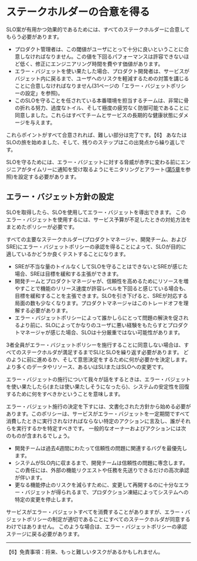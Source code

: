 # ステークホルダーの合意を得る

SLO案が有用かつ効果的であるためには、すべてのステークホルダーに合意してもらう必要があります。

* プロダクト管理者は、この閾値がユーザにとって十分に良いということに合意しなければなりません。この値を下回るパフォーマンスは許容できないほど低く、修正にエンジニアリング時間を費やす価値があります。
* エラー・バジェットを使い果たした場合、プロダクト開発者は、サービスがバジェット内に戻るまで、ユーザへのリスクを軽減するための対策を講じることに合意しなければなりません(31ページの「エラー・バジェットポリシーの設定」を参照)。
* このSLOを守ることを任されている本番環境を担当するチームは、非常に骨の折れる努力、過度なトイル、そして極度の疲労なく防御可能であることに同意しました。これらはすべてチームとサービスの長期的な健康状態にダメージを与えます。

これらポイントがすべて合意されれば、難しい部分は完了です。【6】
あなたはSLOの旅を始めました、そして、残りのステップはこの出発点から繰り返しです。

SLOを守るためには、エラー・バジェットに対する脅威が赤字に変わる前にエンジニアがタイムリーに通知を受け取るようにモニタリングとアラート([第5章](../../05_alerting-on-slos/README.md)を参照)を設定する必要があります。

## エラー・バジェット方針の設定

SLOを取得したら、SLOを使用してエラー・バジェットを導出できます。
このエラー・バジェットを使用するには、サービス予算が不足したときの対処方法をまとめたポリシーが必要です。

すべての主要なステークホルダー(プロダクトマネージャ、開発チーム、およびSRE)にエラー・バジェットポリシーの承認を得ることによって、SLOが目的に適しているかどうか良くテストすることになります。

* SREが不当な量のトイルなくしてSLOを守ることはできないとSREが感じた場合、SREは目標を緩和する主張ができます。
* 開発チームとプロダクトマネージャが、信頼性を高めるためにリソースを増やすことで機能のリリース速度が許容レベルを下回ると感じている場合も、目標を緩和することを主張できます。SLOを引き下げると、SREが対応する局面の数も少なくなります。プロダクトマネージャはこのトレードオフを理解する必要があります。
* エラー・バジェットポリシーによって誰かしらにとって問題の解決を促されるより前に、SLOによってかなりのユーザに悪い経験をもたらすとプロダクトマネージャが感じた場合、SLOは十分厳重ではない可能性があります。

3者全員がエラー・バジェットポリシーを施行することに同意しない場合は、すべてのステークホルダが満足するまでSLIとSLOを繰り返す必要があります。
どのように前に進めるか、そして意思決定をするために何が必要かを決定します。より多くのデータやリソース、あるいはSLIまたはSLOへの変更です。

エラー・バジェットの施行について我々が話をするときは、エラー・バジェットを使い果たしたら(または使い果たしそうになったら)、システムの安定性を回復するために何をすべきかということを意味します。

エラー・バジェット施行の決定を下すには、文書化された方針から始める必要があります。このポリシーは、サービスがエラー・バジェットを一定期間ですべて消費したときに実行されなければならない特定のアクションに言及し、誰がそれらを実行するかを特定すべきです。
一般的なオーナーおよびアクションには次のものが含まれるでしょう。

* 開発チームは過去4週間にわたって信頼性の問題に関連するバグを最優先します。
* システムがSLO内に収まるまで、開発チームは信頼性の問題に専念します。この責任には、外部の機能リクエストや任務を先送りできるだけの高次承認が伴います。
* 更なる機能停止のリスクを減らすために、変更して再開するのに十分なエラー・バジェットが得られるまで、プロダクション凍結によってシステムへの特定の変更を停止します。

サービスがエラー・バジェットすべてを消費することがありますが、エラー・バジェットポリシーの制定が適切であることにすべてのステークホルダが同意するわけではありません。
このような場合は、エラー・バジェットポリシーの承認ステージに戻る必要があります。

----------
【6】免責事項：将来、もっと難しいタスクがあるかもしれません。
